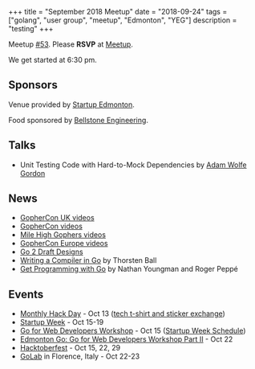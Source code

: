 +++
title = "September 2018 Meetup"
date = "2018-09-24"
tags = ["golang", "user group", "meetup", "Edmonton", "YEG"]
description = "testing"
+++

Meetup [#53](https://github.com/edmontongo/presentations/issues/87). Please **RSVP** at [Meetup](https://www.meetup.com/startupedmonton/events/bclwwpyxmbgc/).

We get started at 6:30 pm.

## Sponsors

Venue provided by [Startup Edmonton](https://www.startupedmonton.com/).

Food sponsored by [Bellstone Engineering](https://bellstone.ca/). 

## Talks

* Unit Testing Code with Hard-to-Mock Dependencies by [Adam Wolfe Gordon](https://github.com/adamwg)

## News

* [GopherCon UK videos](https://www.youtube.com/channel/UC9ZNrGdT2aAdrNbX78lbNlQ/playlists)
* [GopherCon videos](https://www.youtube.com/channel/UCx9QVEApa5BKLw9r8cnOFEA/videos)
* [Mile High Gophers videos](https://www.youtube.com/watch?v=umEDcjS8q_0&list=PL0FYMIoo_gDiA6M0vm3ZycPJ8Gb7sBEmk)
* [GopherCon Europe videos](https://www.youtube.com/playlist?list=PLtoVuM73AmsJuBoOoI-12WR36nhvtlJ-A)
* [Go 2 Draft Designs](https://buff.ly/2okToPb)
* [Writing a Compiler in Go](https://amzn.to/2Dnfr2a) by Thorsten Ball
* [Get Programming with Go](https://programminggo.com/) by Nathan Youngman and Roger Peppé

## Events

* [Monthly Hack Day](https://www.meetup.com/startupedmonton/events/qvnfrlyxnbjb/) - Oct 13 ([tech t-shirt and sticker exchange](https://github.com/edmontongo/presentations/issues/88))
* [Startup Week](https://www.edmontonstartupweek.com/) - Oct 15-19
* [Go for Web Developers Workshop](https://www.meetup.com/startupedmonton/events/254366653/) - Oct 15 ([Startup Week Schedule](https://techstarsstartupweekedmonton2018.sched.com/event/GANg))
* [Edmonton Go: Go for Web Developers Workshop Part II](https://www.meetup.com/startupedmonton/events/bclwwpyxnbdc/) - Oct 22
* [Hacktoberfest](https://hacktoberfestyeg.com/) - Oct 15, 22, 29
* [GoLab](https://golab.io/) in Florence, Italy - Oct 22-23 




